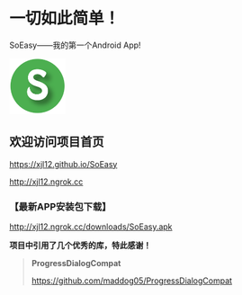 # 一切如此简单！

SoEasy——我的第一个Android App!

<img src="app/src/main/res/mipmap/ic_launcher.png" width=100 height=100 />

## 欢迎访问项目首页

https://xjl12.github.io/SoEasy

http://xjl12.ngrok.cc

### 【最新APP安装包下载】

http://xjl12.ngrok.cc/downloads/SoEasy.apk

__项目中引用了几个优秀的库，特此感谢！__

> __ProgressDialogCompat__
>
> https://github.com/maddog05/ProgressDialogCompat
